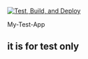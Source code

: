 [![Test, Build, and Deploy](https://github.com/AlbinN-J/mytest/actions/workflows/docker_build.yml/badge.svg)](https://github.com/AlbinN-J/mytest/actions/workflows/docker_build.yml)

My-Test-App

## it is for test only
